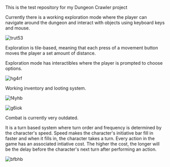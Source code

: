 This is the test repository for my Dungeon Crawler project

Currently there is a working exploration mode where the player can navigate around the dungeon and interact with objects using keyboard keys and mouse.

![trut53](https://github.com/WiseTreeProductions/DungeonCrawler/assets/140791864/2f7dc551-94a8-42dc-9ad7-4ca28f413537)

Exploration is tile-based, meaning that each press of a movement button moves the player a set amount of distance.

Exploration mode has interactibles where the player is prompted to choose options.

![hg4rf](https://github.com/WiseTreeProductions/DungeonCrawler/assets/140791864/00471d9d-c0b7-486d-82b6-540537a899cc)

Working inventory and looting system.

![f4yhb](https://github.com/WiseTreeProductions/DungeonCrawler/assets/140791864/61475541-981d-4ab2-af3a-30c268d84d4b)

![g6iok](https://github.com/WiseTreeProductions/DungeonCrawler/assets/140791864/82cdf099-24d7-4808-a9ee-015b39e0f0b0)

Combat is currently very outdated.

It is a turn based system where turn order and frequency is determined by the character's speed. Speed makes the character's initiative bar fill in faster and when it fills in, the character takes a turn. Every action in the game has an associated intiative cost. The higher the cost, the longer will be the delay before the character's next turn after performing an action.

![bfbhb](https://github.com/WiseTreeProductions/DungeonCrawler/assets/140791864/016963fb-fdd8-44e8-9d51-b899d4e572a2)


